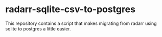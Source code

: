 # radarr-sqlite-csv-to-postgres
This repository contains a script that makes migrating from radarr using sqlite to postgres a little easier.
